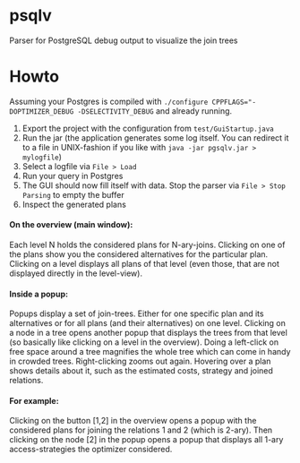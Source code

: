 psqlv
=====

Parser for PostgreSQL debug output to visualize the join trees

Howto
====
Assuming your Postgres is compiled with 
	`./configure CPPFLAGS="-DOPTIMIZER_DEBUG -DSELECTIVITY_DEBUG`
and already running.

1. Export the project with the configuration from `test/GuiStartup.java`
2. Run the jar (the application generates some log itself. You can redirect it to a file in UNIX-fashion if you like with `java -jar pgsqlv.jar > mylogfile`)
3. Select a logfile via `File > Load` 
4. Run your query in Postgres
5. The GUI should now fill itself with data. Stop the parser via `File > Stop Parsing` to empty the buffer
6. Inspect the generated plans

#### On the overview (main window):
Each level N holds the considered plans for N-ary-joins. Clicking on one of the plans show you the considered alternatives for the particular plan.
Clicking on a level displays all plans of that level (even those, that are not displayed directly in the level-view).

#### Inside a popup:
Popups display a set of join-trees. Either for one specific plan and its alternatives or for all plans (and their alternatives) on one level.
Clicking on a node in a tree opens another popup that displays the trees from that level (so basically like clicking on a level in the overview).
Doing a left-click on free space around a tree magnifies the whole tree which can come in handy in crowded trees. Right-clicking zooms out again.
Hovering over a plan shows details about it, such as the estimated costs, strategy and joined relations.

#### For example:
Clicking on the button [1,2] in the overview opens a popup with the considered plans for joining the relations 1 and 2 (which is 2-ary).
Then clicking on the node [2] in the popup opens a popup that displays all 1-ary access-strategies the optimizer considered.